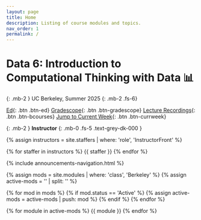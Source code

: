 ```yaml
---
layout: page
title: Home
description: Listing of course modules and topics.
nav_order: 1
permalink: /
---
```


# **Data 6: Introduction to Computational Thinking with Data &#x1f4ca;**

{: .mb-2 }
UC Berkeley, Summer 2025
{: .mb-2 .fs-6}

[Ed](https://edstem.org/us/courses/64093/discussion/){: .btn .btn-ed}
[Gradescope](https://www.gradescope.com/courses/835871){: .btn .btn-gradescope}
[Lecture Recordings](https://bcourses.berkeley.edu/courses/1538208/external_tools/90481){: .btn .btn-bcourses}
[Jump to Current Week](https://data6.org/su25/#week-1-introduction-to-python){: .btn .btn-currweek}

{: .mb-2 }
**Instructor**
{: .mb-0 .fs-5 .text-grey-dk-000 }

{% assign instructors = site.staffers | where: 'role', 'InstructorFront' %}

<div class="role flex">
{% for staffer in instructors %}
{{ staffer }}
{% endfor %}
</div>

{% include announcements-navigation.html %}

{% assign mods = site.modules | where: 'class', 'Berkeley' %}
{% assign active-mods = '' | split: '' %}

{% for mod in mods %}
  {% if mod.status == 'Active' %}
    {% assign active-mods = active-mods | push: mod %}
  {% endif %}
{% endfor %}

{% for module in active-mods %}
  {{ module }}
{% endfor %}

<script src="{{ '/assets/scripts/announcement-navigation.js' | relative_url }}"></script>